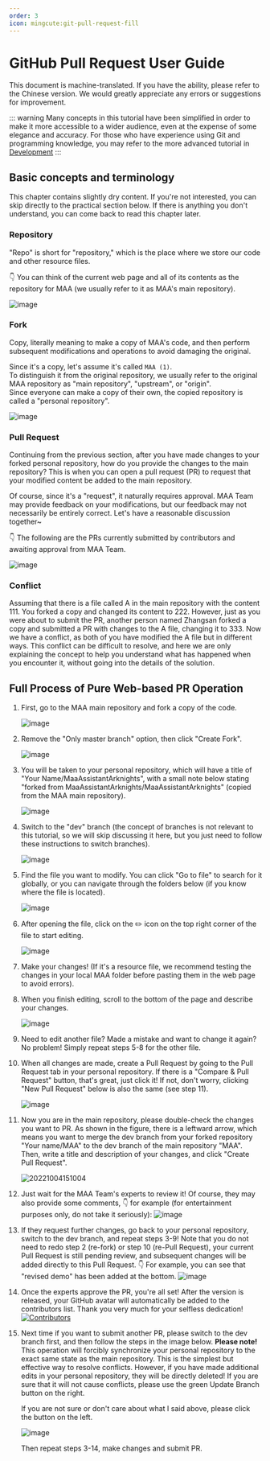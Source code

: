 ```yaml
---
order: 3
icon: mingcute:git-pull-request-fill
---
```


# GitHub Pull Request User Guide

This document is machine-translated. If you have the ability, please refer to the Chinese version. We would greatly appreciate any errors or suggestions for improvement.

::: warning
Many concepts in this tutorial have been simplified in order to make it more accessible to a wider audience, even at the expense of some elegance and accuracy.
For those who have experience using Git and programming knowledge, you may refer to the more advanced tutorial in [Development](./development.md)
:::

## Basic concepts and terminology

This chapter contains slightly dry content. If you're not interested, you can skip directly to the practical section below. If there is anything you don't understand, you can come back to read this chapter later.

### Repository

"Repo" is short for "repository," which is the place where we store our code and other resource files.

👇 You can think of the current web page and all of its contents as the repository for MAA (we usually refer to it as MAA's main repository).

![image](https://user-images.githubusercontent.com/18511905/193747349-5964bd12-de3c-4ce7-b444-29b0bd104acc.png)

### Fork

Copy, literally meaning to make a copy of MAA's code, and then perform subsequent modifications and operations to avoid damaging the original.

Since it's a copy, let's assume it's called `MAA (1)`.  
To distinguish it from the original repository, we usually refer to the original MAA repository as "main repository", "upstream", or "origin".  
Since everyone can make a copy of their own, the copied repository is called a "personal repository".

![image](https://user-images.githubusercontent.com/18511905/193750507-b8167df5-7a70-48d4-ba69-5dda8327e8ec.png)

### Pull Request

Continuing from the previous section, after you have made changes to your forked personal repository, how do you provide the changes to the main repository? This is when you can open a pull request (PR) to request that your modified content be added to the main repository.

Of course, since it's a "request", it naturally requires approval. MAA Team may provide feedback on your modifications, but our feedback may not necessarily be entirely correct. Let's have a reasonable discussion together~

👇 The following are the PRs currently submitted by contributors and awaiting approval from MAA Team.

![image](https://user-images.githubusercontent.com/18511905/193750539-9106d425-2087-4116-a599-61904690718b.png)

### Conflict

Assuming that there is a file called A in the main repository with the content 111. You forked a copy and changed its content to 222. However, just as you were about to submit the PR, another person named Zhangsan forked a copy and submitted a PR with changes to the A file, changing it to 333.
Now we have a conflict, as both of you have modified the A file but in different ways. This conflict can be difficult to resolve, and here we are only explaining the concept to help you understand what has happened when you encounter it, without going into the details of the solution.

## Full Process of Pure Web-based PR Operation

1. First, go to the MAA main repository and fork a copy of the code.

    ![image](https://user-images.githubusercontent.com/18511905/193751017-c052c3d4-fe77-433c-af21-eb8138f4b32e.png)

2. Remove the "Only master branch" option, then click "Create Fork".

    ![image](https://user-images.githubusercontent.com/18511905/193751300-ba9890fd-0916-4c85-8a46-756e686608b1.png)

3. You will be taken to your personal repository, which will have a title of "Your Name/MaaAssistantArknights", with a small note below stating "forked from MaaAssistantArknights/MaaAssistantArknights" (copied from the MAA main repository).

    ![image](https://user-images.githubusercontent.com/18511905/193751864-0d2d0caf-b5ef-4c91-9331-d9827f23f36b.png)

4. Switch to the "dev" branch (the concept of branches is not relevant to this tutorial, so we will skip discussing it here, but you just need to follow these instructions to switch branches).

    ![image](https://user-images.githubusercontent.com/18511905/193752379-90d5b317-b1aa-4563-b8b0-583c78373f9b.png)

5. Find the file you want to modify. You can click "Go to file" to search for it globally, or you can navigate through the folders below (if you know where the file is located).

    ![image](https://user-images.githubusercontent.com/18511905/193752691-7102a405-dc08-4dce-9617-7f862b0b32b9.png)

6. After opening the file, click on the ✏️ icon on the top right corner of the file to start editing.

    ![image](https://user-images.githubusercontent.com/18511905/193752862-a9cf6019-b363-4c22-b7c7-35f4aca7377f.png)

7. Make your changes! (If it's a resource file, we recommend testing the changes in your local MAA folder before pasting them in the web page to avoid errors).
8. When you finish editing, scroll to the bottom of the page and describe your changes.

    ![image](https://user-images.githubusercontent.com/18511905/193754154-b21f4176-1418-49c8-87a3-dab088868fdc.png)

9. Need to edit another file? Made a mistake and want to change it again? No problem! Simply repeat steps 5-8 for the other file.
10. When all changes are made, create a Pull Request by going to the Pull Request tab in your personal repository.
    If there is a "Compare & Pull Request" button, that's great, just click it! If not, don't worry, clicking "New Pull Request" below is also the same (see step 11).

    ![image](https://user-images.githubusercontent.com/18511905/193755450-59137215-4e0b-4eca-9ec9-8b35b52cd5ff.png)

11. Now you are in the main repository, please double-check the changes you want to PR.
    As shown in the figure, there is a leftward arrow, which means you want to merge the dev branch from your forked repository "Your name/MAA" to the dev branch of the main repository "MAA".
    Then, write a title and description of your changes, and click "Create Pull Request".

    ![20221004151004](https://user-images.githubusercontent.com/18511905/193756875-556df699-96b3-411f-815e-47050e283f4d.png)

12. Just wait for the MAA Team's experts to review it! Of course, they may also provide some comments,
  👇 for example (for entertainment purposes only, do not take it seriously):
    ![image](https://user-images.githubusercontent.com/18511905/193757006-75170e78-4c8d-4cd2-b8eb-ca590ea7aa50.png)

13. If they request further changes, go back to your personal repository, switch to the dev branch, and repeat steps 3-9!
  Note that you do not need to redo step 2 (re-fork) or step 10 (re-Pull Request), your current Pull Request is still pending review, and subsequent changes will be added directly to this Pull Request.
  👇 For example, you can see that "revised demo" has been added at the bottom.
    ![image](https://user-images.githubusercontent.com/18511905/193757668-4064273c-576d-4259-bbaa-e9f65ae486c1.png)

14. Once the experts approve the PR, you're all set! After the version is released, your GitHub avatar will automatically be added to the contributors list. Thank you very much for your selfless dedication!
    [![Contributors](https://contributors-img.web.app/image?repo=MaaAssistantArknights/MaaAssistantArknights&max=114514&columns=15)](https://github.com/MaaAssistantArknights/MaaAssistantArknights/graphs/contributors)

15. Next time if you want to submit another PR, please switch to the dev branch first, and then follow the steps in the image below.
    **Please note!** This operation will forcibly synchronize your personal repository to the exact same state as the main repository. This is the simplest but effective way to resolve conflicts. However, if you have made additional edits in your personal repository, they will be directly deleted!
    If you are sure that it will not cause conflicts, please use the green Update Branch button on the right.

    If you are not sure or don't care about what I said above, please click the button on the left.

    ![image](https://user-images.githubusercontent.com/18511905/194709964-3ea0d5b0-1bfe-4d0e-a1dc-bf4f735af655.png)

    Then repeat steps 3-14, make changes and submit PR.
